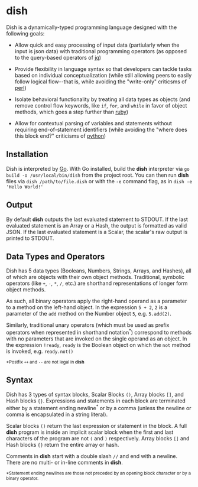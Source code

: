 # dish
Dish is a dynamically-typed programming language designed with the following goals:

* Allow quick and easy processing of input data (partiularly when the input is json data) with traditional programming operators (as opposed to the query-based operators of [jq](https://github.com/stedolan/jq#readme))

* Provide flexibility in language syntax so that developers can tackle tasks based on individual conceptualization (while still allowing peers to easily follow logical flow--that is, while avoiding the "write-only" criticsms of [perl](https://github.com/Perl/perl5#readme))

* Isolate behavioral functionality by treating all data types as objects (and remove control flow keywords, like `if`, `for`, and `while` in favor of object methods, which goes a step further than [ruby](https://github.com/ruby/ruby#readme))

* Allow for contextual parsing of variables and statements without requiring end-of-statement identifiers (while avoiding the "where does this block end?" criticisms of [python](https://github.com/python/cpython#readme))

## Installation
Dish is interpreted by [Go](https://github.com/golang/go#readme). With Go installed, build the **dish** interpreter via `go build -o /usr/local/bin/dish` from the project root. You can then run **dish** files via `dish /path/to/file.dish` or with the `-e` command flag, as in `dish -e 'Hello World!'`

## Output
By default **dish** outputs the last evaluated statement to STDOUT. If the last evaluated statement is an Array or a Hash, the output is formatted as valid JSON. If the last evaluated statement is a Scalar, the scalar's raw output is printed to STDOUT.

## Data Types and Operators
Dish has 5 data types (Booleans, Numbers, Strings, Arrays, and Hashes), all of which are objects with their own object methods. Traditional, symbolic operators (like `+`, `-`, `*`, `/`, etc.) are shorthand representations of longer form object methods.

As such, all binary operators apply the right-hand operand as a parameter to a method on the left-hand object. In the expression `5 + 2`, `2` is a parameter of the `add` method on the Number object `5`, e.g. `5.add(2)`.

Similarly, traditional unary operators (which must be used as prefix operators when represented in shorthand notation<sup>*</sup>) correspond to methods with no parameters that are invoked on the single operand as an object. In the expression `!ready`, `ready` is the Boolean object on which the `not` method is invoked, e.g. `ready.not()` 

<sub>*Postfix `++` and `--` are not legal in **dish**</sub>

## Syntax
Dish has 3 types of syntax blocks, Scalar Blocks `()`, Array blocks `[]`, and Hash blocks `{}`. Expressions and statements in each block are terminated either by a statement ending newline<sup>*</sup> or by a comma (unless the newline or comma is encapsulated in a string literal).

Scalar blocks `()` return the last expression or statement in the block. A full **dish** program is inside an implicit scalar block when the first and last characters of the program are not `(` and `)` respectively. Array blocks `[]` and Hash blocks `{}` return the entire array or hash.

Comments in **dish** start with a double slash `//` and end with a newline. There are no multi- or in-line comments in **dish**.

<sub>*Statement ending newlines are those not preceded by an opening block character or by a binary operator.</sub>
